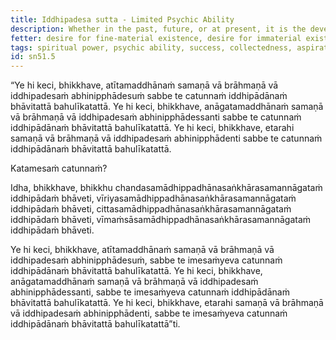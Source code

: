 ```yaml
---
title: Iddhipadesa sutta - Limited Psychic Ability
description: Whether in the past, future, or at present, it is the developing and frequently practicing the four bases of psychic ability that leads one to produce psychic abilities.
fetter: desire for fine-material existence, desire for immaterial existence, conceit, restlessness, ignorance
tags: spiritual power, psychic ability, success, collectedness, aspiration, persistence, energy, mind, investigation, reflection, close examination, sn, sn45-56, sn51
id: sn51.5
---
```


“Ye hi keci, bhikkhave, atītamaddhānaṁ samaṇā vā brāhmaṇā vā iddhipadesaṁ abhinipphādesuṁ sabbe te catunnaṁ iddhipādānaṁ bhāvitattā bahulīkatattā. Ye hi keci, bhikkhave, anāgatamaddhānaṁ samaṇā vā brāhmaṇā vā iddhipadesaṁ abhinipphādessanti sabbe te catunnaṁ iddhipādānaṁ bhāvitattā bahulīkatattā. Ye hi keci, bhikkhave, etarahi samaṇā vā brāhmaṇā vā iddhipadesaṁ abhinipphādenti sabbe te catunnaṁ iddhipādānaṁ bhāvitattā bahulīkatattā.

Katamesaṁ catunnaṁ?

Idha, bhikkhave, bhikkhu chandasamādhippadhānasaṅkhārasamannāgataṁ iddhipādaṁ bhāveti, vīriyasamādhippadhānasaṅkhārasamannāgataṁ iddhipādaṁ bhāveti, cittasamādhippadhānasaṅkhārasamannāgataṁ iddhipādaṁ bhāveti, vīmaṁsāsamādhippadhānasaṅkhārasamannāgataṁ iddhipādaṁ bhāveti.

Ye hi keci, bhikkhave, atītamaddhānaṁ samaṇā vā brāhmaṇā vā iddhipadesaṁ abhinipphādesuṁ, sabbe te imesaṁyeva catunnaṁ iddhipādānaṁ bhāvitattā bahulīkatattā. Ye hi keci, bhikkhave, anāgatamaddhānaṁ samaṇā vā brāhmaṇā vā iddhipadesaṁ abhinipphādessanti, sabbe te imesaṁyeva catunnaṁ iddhipādānaṁ bhāvitattā bahulīkatattā. Ye hi keci, bhikkhave, etarahi samaṇā vā brāhmaṇā vā iddhipadesaṁ abhinipphādenti, sabbe te imesaṁyeva catunnaṁ iddhipādānaṁ bhāvitattā bahulīkatattā”ti.
